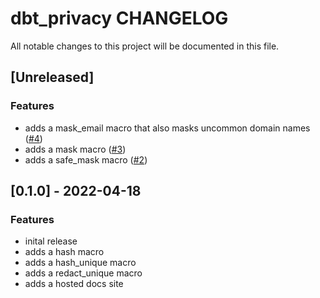 # dbt_privacy CHANGELOG

All notable changes to this project will be documented in this file.

## [Unreleased]

### Features

-   adds a mask_email macro that also masks uncommon domain names ([#4](https://github.com/pvcy/dbt-privacy/issues/4))
-   adds a mask macro ([#3](https://github.com/pvcy/dbt-privacy/issues/3))
-   adds a safe_mask macro ([#2](https://github.com/pvcy/dbt-privacy/issues/2))

## [0.1.0] - 2022-04-18

### Features

- inital release
- adds a hash macro
- adds a hash_unique macro
- adds a redact_unique macro
- adds a hosted docs site